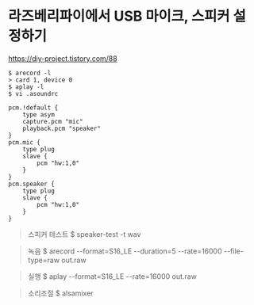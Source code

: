 라즈베리파이에서 USB 마이크, 스피커 설정하기
=========================================
https://diy-project.tistory.com/88

```
$ arecord -l
> card 1, device 0
$ aplay -l
$ vi .asoundrc
```

```    
pcm.!default {
    type asym
    capture.pcm "mic"
    playback.pcm "speaker"
}
pcm.mic {
    type plug
    slave {
        pcm "hw:1,0"
    }
}
pcm.speaker {
    type plug
    slave {
        pcm "hw:1,0"
    }
}
```


> 스피커 테스트
$ speaker-test -t wav

> 녹음
$ arecord --format=S16_LE --duration=5 --rate=16000 --file-type=raw out.raw

> 실행
$ aplay --format=S16_LE --rate=16000 out.raw

> 소리조절
$ alsamixer
